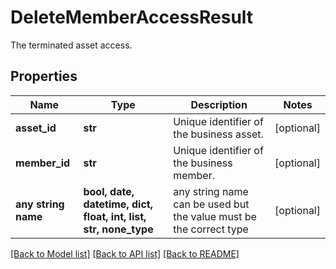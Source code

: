 # DeleteMemberAccessResult

The terminated asset access.

## Properties
Name | Type | Description | Notes
------------ | ------------- | ------------- | -------------
**asset_id** | **str** | Unique identifier of the business asset. | [optional] 
**member_id** | **str** | Unique identifier of the business member. | [optional] 
**any string name** | **bool, date, datetime, dict, float, int, list, str, none_type** | any string name can be used but the value must be the correct type | [optional]

[[Back to Model list]](../README.md#documentation-for-models) [[Back to API list]](../README.md#documentation-for-api-endpoints) [[Back to README]](../README.md)


